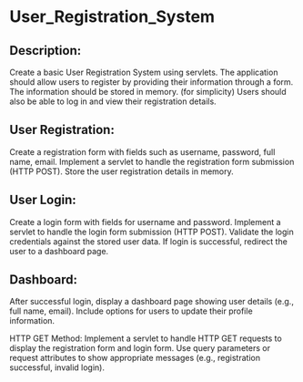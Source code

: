 # User_Registration_System

## Description:
Create a basic User Registration System using servlets. The application should allow users to register by providing their information through a form. The information should be stored in memory. (for simplicity) Users should also be able to log in and view their registration details.

## User Registration:
Create a registration form with fields such as username, password, full name, email.
Implement a servlet to handle the registration form submission (HTTP POST).
Store the user registration details in memory.

## User Login:
Create a login form with fields for username and password.
Implement a servlet to handle the login form submission (HTTP POST).
Validate the login credentials against the stored user data.
If login is successful, redirect the user to a dashboard page.

## Dashboard:
After successful login, display a dashboard page showing user details (e.g., full name, email).
Include options for users to update their profile information.

HTTP GET Method:
Implement a servlet to handle HTTP GET requests to display the registration form and login form.
Use query parameters or request attributes to show appropriate messages (e.g., registration successful, invalid login).
